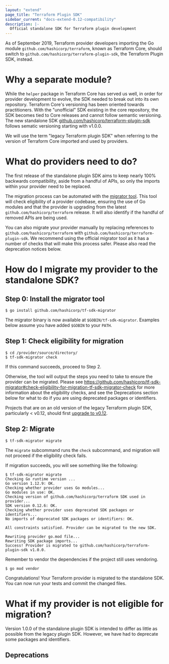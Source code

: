 ```yaml
---
layout: "extend"
page_title: "Terraform Plugin SDK"
sidebar_current: "docs-extend-0.12-compatibility"
description: |-
  Official standalone SDK for Terraform plugin development
---
```


As of September 2019, Terraform provider developers importing the Go module `github.com/hashicorp/terraform`, known as Terraform Core, should switch to `github.com/hashicorp/terraform-plugin-sdk`, the Terraform Plugin SDK, instead. 

# Why a separate module?

While the `helper` package in Terraform Core has served us well, in order for provider development to evolve, the SDK needed to break out into its own repository. Terraform Core's versioning has been oriented towards practitioners. With the "unofficial" SDK existing in the core repository, the SDK becomes tied to Core releases and cannot follow semantic versioning. The new standalone SDK [github.com/hashicorp/terraform-plugin-sdk](https://github.com/hashicorp/terraform-plugin-sdk) follows sematic versioning starting with v1.0.0.

We will use the term "legacy Terraform plugin SDK" when referring to the version of Terraform Core imported and used by providers.

# What do providers need to do?

The first release of the standalone plugin SDK aims to keep nearly 100% backwards compatibility, aside from a handful of APIs, so only the imports within your provider need to be replaced. 

The migration process can be automated with the [migrator tool](https://github.com/hashicorp/tf-sdk-migrator). This tool will check eligibility of a provider codebase, ensuring the use of Go modules and that the provider is upgrading from the latest `github.com/hashicorp/terraform` release. It will also identify if the handful of removed APIs are being used.

You can also migrate your provider manually by replacing references to `github.com/hashicorp/terraform` with `github.com/hashicorp/terraform-plugin-sdk`. We recommend using the official migrator tool as it has a number of checks that will make this process safer. Please also read the deprecation notices below.

# How do I migrate my provider to the standalone SDK?

## Step 0: Install the migrator tool 

```
$ go install github.com/hashicorp/tf-sdk-migrator
```

The migrator binary is now available at `$GOBIN/tf-sdk-migrator`. Examples below assume you have added `$GOBIN` to your `PATH`.

## Step 1: Check eligibility for migration

```
$ cd /provider/source/directory/
$ tf-sdk-migrator check
```

If this command succeeds, proceed to Step 2.

Otherwise, the tool will output the steps you need to take to ensure the provider can be migrated. Please see https://github.com/hashicorp/tf-sdk-migrator#check-eligibility-for-migration-tf-sdk-migrator-check for more information about the eligibility checks, and see the Deprecations section below for what to do if you are using deprecated packages or identifiers.

Projects that are on an old version of the legacy Terraform plugin SDK, particularly < v0.12, should first [upgrade to v0.12](/docs/extend/terraform-0.12-compatibility.html).

## Step 2: Migrate

```
$ tf-sdk-migrator migrate
```
The `migrate` subcommand runs the `check` subcommand, and migration will not proceed if the eligibility check fails.

If migration succeeds, you will see something like the following:

```
$ tf-sdk-migrator migrate
Checking Go runtime version ...
Go version 1.12.9: OK.
Checking whether provider uses Go modules...
Go modules in use: OK.
Checking version of github.com/hashicorp/terraform SDK used in provider...
SDK version 0.12.6: OK.
Checking whether provider uses deprecated SDK packages or identifiers...
No imports of deprecated SDK packages or identifiers: OK.

All constraints satisfied. Provider can be migrated to the new SDK.

Rewriting provider go.mod file...
Rewriting SDK package imports...
Success! Provider is migrated to github.com/hashicorp/terraform-plugin-sdk v1.0.0.
```

Remember to vendor the dependencies if the project still uses vendoring.

```
$ go mod vendor
```

Congratulations! Your Terraform provider is migrated to the standalone SDK. You can now run your tests and commit the changed files.

# What if my provider is not eligible for migration?

Version 1.0.0 of the standalone plugin SDK is intended to differ as little as possible from the legacy plugin SDK. However, we have had to deprecate some packages and identifiers.

## Deprecations
